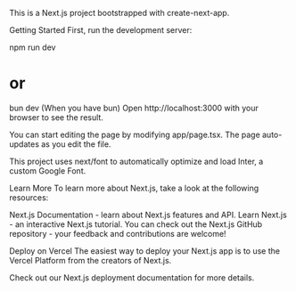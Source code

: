 This is a Next.js project bootstrapped with create-next-app.

Getting Started
First, run the development server:

npm run dev
# or
bun dev (When you have bun)
Open http://localhost:3000 with your browser to see the result.

You can start editing the page by modifying app/page.tsx. The page auto-updates as you edit the file.

This project uses next/font to automatically optimize and load Inter, a custom Google Font.

Learn More
To learn more about Next.js, take a look at the following resources:

Next.js Documentation - learn about Next.js features and API.
Learn Next.js - an interactive Next.js tutorial.
You can check out the Next.js GitHub repository - your feedback and contributions are welcome!

Deploy on Vercel
The easiest way to deploy your Next.js app is to use the Vercel Platform from the creators of Next.js.

Check out our Next.js deployment documentation for more details.
